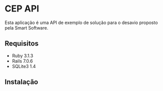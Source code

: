 # CEP API

Esta aplicação é uma API de exemplo de solução para o desavio proposto pela Smart Software.


## Requisitos
* Ruby 3.1.3
* Rails 7.0.6
* SQLite3 1.4

## Instalação





